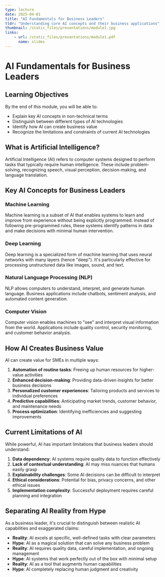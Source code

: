 ```yaml
---
type: lecture
date: 2025-04-01
title: "AI Fundamentals for Business Leaders"
tldr: "Understanding core AI concepts and their business applications"
thumbnail: /static_files/presentations/module1.jpg
links: 
    - url: /static_files/presentations/module1.pdf
      name: slides
---
```


# AI Fundamentals for Business Leaders

## Learning Objectives

By the end of this module, you will be able to:
- Explain key AI concepts in non-technical terms
- Distinguish between different types of AI technologies
- Identify how AI can create business value
- Recognize the limitations and constraints of current AI technologies

## What is Artificial Intelligence?

Artificial Intelligence (AI) refers to computer systems designed to perform tasks that typically require human intelligence. These include problem-solving, recognizing speech, visual perception, decision-making, and language translation.

## Key AI Concepts for Business Leaders

### Machine Learning
Machine learning is a subset of AI that enables systems to learn and improve from experience without being explicitly programmed. Instead of following pre-programmed rules, these systems identify patterns in data and make decisions with minimal human intervention.

### Deep Learning
Deep learning is a specialized form of machine learning that uses neural networks with many layers (hence "deep"). It's particularly effective for processing unstructured data like images, sound, and text.

### Natural Language Processing (NLP)
NLP allows computers to understand, interpret, and generate human language. Business applications include chatbots, sentiment analysis, and automated content generation.

### Computer Vision
Computer vision enables machines to "see" and interpret visual information from the world. Applications include quality control, security monitoring, and customer behavior analysis.

## How AI Creates Business Value

AI can create value for SMEs in multiple ways:

1. **Automation of routine tasks**: Freeing up human resources for higher-value activities
2. **Enhanced decision-making**: Providing data-driven insights for better business decisions
3. **Personalized customer experiences**: Tailoring products and services to individual preferences
4. **Predictive capabilities**: Anticipating market trends, customer behavior, and maintenance needs
5. **Process optimization**: Identifying inefficiencies and suggesting improvements

## Current Limitations of AI

While powerful, AI has important limitations that business leaders should understand:

1. **Data dependency**: AI systems require quality data to function effectively
2. **Lack of contextual understanding**: AI may miss nuances that humans easily grasp
3. **Explainability challenges**: Some AI decisions can be difficult to interpret
4. **Ethical considerations**: Potential for bias, privacy concerns, and other ethical issues
5. **Implementation complexity**: Successful deployment requires careful planning and integration

## Separating AI Reality from Hype

As a business leader, it's crucial to distinguish between realistic AI capabilities and exaggerated claims:

- **Reality**: AI excels at specific, well-defined tasks with clear parameters
- **Hype**: AI as a magical solution that can solve any business problem
- **Reality**: AI requires quality data, careful implementation, and ongoing management
- **Hype**: AI systems that work perfectly out of the box with minimal setup
- **Reality**: AI as a tool that augments human capabilities
- **Hype**: AI completely replacing human judgment and creativity
